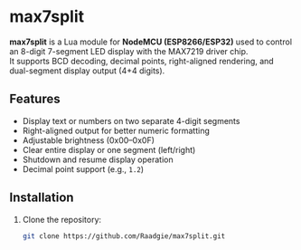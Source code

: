 # max7split

**max7split** is a Lua module for **NodeMCU (ESP8266/ESP32)** used to control an 8-digit 7-segment LED display with the MAX7219 driver chip.  
It supports BCD decoding, decimal points, right-aligned rendering, and dual-segment display output (4+4 digits).

## Features

- Display text or numbers on two separate 4-digit segments
- Right-aligned output for better numeric formatting
- Adjustable brightness (0x00–0x0F)
- Clear entire display or one segment (left/right)
- Shutdown and resume display operation
- Decimal point support (e.g., `1.2`)

## Installation

1. Clone the repository:
   ```bash
   git clone https://github.com/Raadgie/max7split.git
